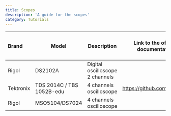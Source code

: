 ```yaml
---
title: Scopes
description: 'A guide for the scopes'
category: Tutorials
---
```



| Brand     | Model                     | Description                     | Link to the official documentation | Link to group made implementation                                      | Who is using it ? | How many ? |
| :---------- | --------------------------- | --------------------------------- | ------------------------------------ | ------------------------------------------------------------------------ | ----------------------- | ----------------------- |
| Rigol     | DS2102A                   | Digital oscilloscope 2 channels |                                    | [RigolInterface](https://github.com/Quantum-Optics-LKB/RigolInterface) |                       |
| Tektronix | TDS 2014C / TBS 1052B-edu | 4 channels oscilloscope         |   https://github.com/tektronix                                 |                                             |                       |
| Rigol     | MSO5104/DS7024            | 4 channels oscilloscope         |                                    | [RigolInterface](https://github.com/Quantum-Optics-LKB/RigolInterface) |                       |
